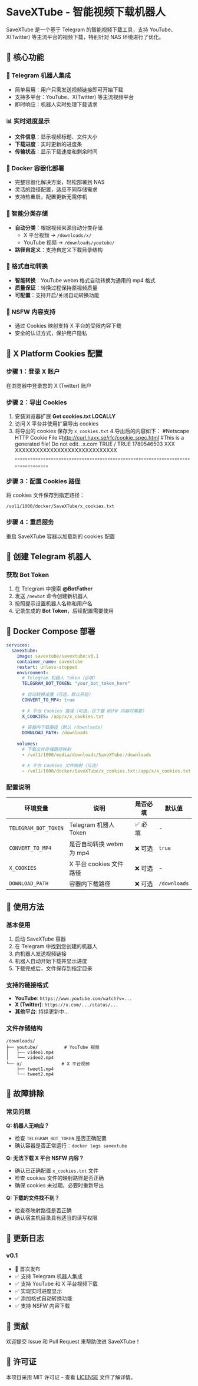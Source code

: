 # SaveXTube - 智能视频下载机器人

SaveXTube 是一个基于 Telegram 的智能视频下载工具，支持 YouTube、X(Twitter) 等主流平台的视频下载，特别针对 NAS 环境进行了优化。

## 🚀 核心功能

### 📱 Telegram 机器人集成
- 简单易用：用户只需发送视频链接即可开始下载
- 支持多平台：YouTube、X(Twitter) 等主流视频平台
- 即时响应：机器人实时处理下载请求

### 📊 实时进度显示
- **文件信息**：显示视频标题、文件大小
- **下载进度**：实时更新的进度条
- **传输状态**：显示下载速度和剩余时间

### 🐳 Docker 容器化部署
- 完整容器化解决方案，轻松部署到 NAS
- 灵活的路径配置，适应不同存储需求
- 支持热重启，配置更新无需停机

### 📂 智能分类存储
- **自动分类**：根据视频来源自动分类存储
  - X 平台视频 → `/downloads/x/`
  - YouTube 视频 → `/downloads/youtube/`
- **路径自定义**：支持自定义下载目录结构

### 🔄 格式自动转换
- **智能转换**：YouTube webm 格式自动转换为通用的 mp4 格式
- **质量保证**：转换过程保持原视频质量
- **可配置**：支持开启/关闭自动转换功能

### 🔞 NSFW 内容支持
- 通过 Cookies 映射支持 X 平台的受限内容下载
- 安全的认证方式，保护用户隐私

## 🍪 X Platform Cookies 配置

### 步骤 1：登录 X 账户
在浏览器中登录您的 X (Twitter) 账户

### 步骤 2：导出 Cookies
1. 安装浏览器扩展 **Get cookies.txt LOCALLY**
2. 访问 X 平台并使用扩展导出 cookies
3. 将导出的 cookies 保存为 `x_cookies.txt`
4.导出后的内容如下：
#Netscape HTTP Cookie File
#http://curl.haxx.se/rfc/cookie_spec.html
#This is a generated file!  Do not edit.
.x.com	TRUE	/	TRUE	1780546503	XXX	XXXXXXXXXXXXXXXXXXXXXXXXXXXXX
。。。。。。。。。。。。。。。。。。。。。。。。。。。。。。。。。。。。。。。。。。。。。。。。。。。。。。。。。。。。。。。。。。。。。。。。。。。。。。。。。
### 步骤 3：配置 Cookies 路径
将 cookies 文件保存到指定路径：
```
/vol1/1000/docker/SaveXTube/x_cookies.txt
```

### 步骤 4：重启服务
重启 SaveXTube 容器以加载新的 cookies 配置

## 🤖 创建 Telegram 机器人

### 获取 Bot Token
1. 在 Telegram 中搜索 **@BotFather**
2. 发送 `/newbot` 命令创建新机器人
3. 按照提示设置机器人名称和用户名
4. 记录生成的 **Bot Token**，后续配置需要使用

## 🚀 Docker Compose 部署

```yaml
services:
  savextube:
    image: savextube/savextube:v0.1
    container_name: savextube
    restart: unless-stopped
    environment:
      # Telegram 机器人 Token（必填）
      TELEGRAM_BOT_TOKEN: "your_bot_token_here"
      
      # 自动转换设置（可选，默认开启）
      CONVERT_TO_MP4: true
      
      # X 平台 Cookies 路径（可选，仅下载 NSFW 内容时需要）
      X_COOKIES: /app/x/x_cookies.txt
      
      # 容器内下载路径（默认 /downloads）
      DOWNLOAD_PATH: /downloads
      
    volumes:
      # 下载文件存储路径映射
      - /vol1/1000/media/downloads/SaveXTube:/downloads
      
      # X 平台 Cookies 文件映射（可选）
      - /vol1/1000/docker/SaveXTube/x_cookies.txt:/app/x/x_cookies.txt
```

### 配置说明

| 环境变量 | 说明 | 是否必填 | 默认值 |
|---------|------|---------|--------|
| `TELEGRAM_BOT_TOKEN` | Telegram 机器人 Token | ✅ 必填 | - |
| `CONVERT_TO_MP4` | 是否自动转换 webm 为 mp4 | ❌ 可选 | `true` |
| `X_COOKIES` | X 平台 cookies 文件路径 | ❌ 可选 | - |
| `DOWNLOAD_PATH` | 容器内下载路径 | ❌ 可选 | `/downloads` |

## 📖 使用方法

### 基本使用
1. 启动 SaveXTube 容器
2. 在 Telegram 中找到您创建的机器人
3. 向机器人发送视频链接
4. 机器人自动开始下载并显示进度
5. 下载完成后，文件保存到指定目录

### 支持的链接格式
- **YouTube**: `https://www.youtube.com/watch?v=...`
- **X (Twitter)**: `https://x.com/.../status/...`
- **其他平台**: 持续更新中...

### 文件存储结构
```
/downloads/
├── youtube/          # YouTube 视频
│   ├── video1.mp4
│   └── video2.mp4
└── x/               # X 平台视频
    ├── tweet1.mp4
    └── tweet2.mp4
```

## 🔧 故障排除

### 常见问题

**Q: 机器人无响应？**
- 检查 `TELEGRAM_BOT_TOKEN` 是否正确配置
- 确认容器是否正常运行：`docker logs savextube`

**Q: 无法下载 X 平台 NSFW 内容？**
- 确认已正确配置 `x_cookies.txt` 文件
- 检查 cookies 文件的映射路径是否正确
- 确保 cookies 未过期，必要时重新导出

**Q: 下载的文件找不到？**
- 检查卷映射路径是否正确
- 确认宿主机目录具有适当的读写权限

## 📝 更新日志

### v0.1
- 🎉 首次发布
- ✅ 支持 Telegram 机器人集成
- ✅ 支持 YouTube 和 X 平台视频下载
- ✅ 实现实时进度显示
- ✅ 添加格式自动转换功能
- ✅ 支持 NSFW 内容下载

## 🤝 贡献

欢迎提交 Issue 和 Pull Request 来帮助改进 SaveXTube！

## 📄 许可证

本项目采用 MIT 许可证 - 查看 [LICENSE](LICENSE) 文件了解详情。
